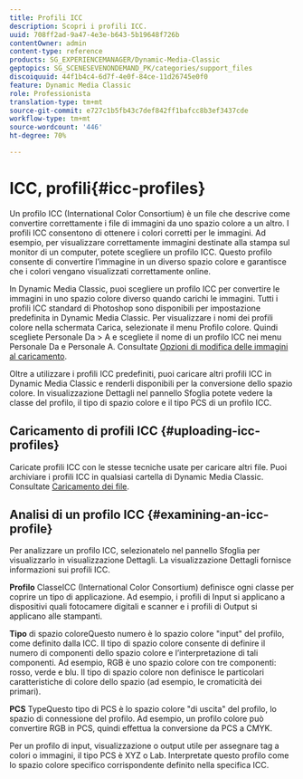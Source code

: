 ```yaml
---
title: Profili ICC
description: Scopri i profili ICC.
uuid: 708ff2ad-9a47-4e3e-b643-5b19648f726b
contentOwner: admin
content-type: reference
products: SG_EXPERIENCEMANAGER/Dynamic-Media-Classic
geptopics: SG_SCENESEVENONDEMAND_PK/categories/support_files
discoiquuid: 44f1b4c4-6d7f-4e0f-84ce-11d26745e0f0
feature: Dynamic Media Classic
role: Professionista
translation-type: tm+mt
source-git-commit: e727c1b5fb43c7def842ff1bafcc8b3ef3437cde
workflow-type: tm+mt
source-wordcount: '446'
ht-degree: 70%

---
```



# ICC, profili{#icc-profiles}

Un profilo ICC (International Color Consortium) è un file che descrive come convertire correttamente i file di immagini da uno spazio colore a un altro. I profili ICC consentono di ottenere i colori corretti per le immagini. Ad esempio, per visualizzare correttamente immagini destinate alla stampa sul monitor di un computer, potete scegliere un profilo ICC. Questo profilo consente di convertire l’immagine in un diverso spazio colore e garantisce che i colori vengano visualizzati correttamente online.

In Dynamic Media Classic, puoi scegliere un profilo ICC per convertire le immagini in uno spazio colore diverso quando carichi le immagini. Tutti i profili ICC standard di Photoshop sono disponibili per impostazione predefinita in Dynamic Media Classic. Per visualizzare i nomi dei profili colore nella schermata Carica, selezionate il menu Profilo colore. Quindi scegliete Personale Da > A e scegliete il nome di un profilo ICC nei menu Personale Da e Personale A. Consultate [Opzioni di modifica delle immagini al caricamento](image-editing-options-upload.md#image-editing-options-at-upload).

Oltre a utilizzare i profili ICC predefiniti, puoi caricare altri profili ICC in Dynamic Media Classic e renderli disponibili per la conversione dello spazio colore. In visualizzazione Dettagli nel pannello Sfoglia potete vedere la classe del profilo, il tipo di spazio colore e il tipo PCS di un profilo ICC.

## Caricamento di profili ICC  {#uploading-icc-profiles}

Caricate profili ICC con le stesse tecniche usate per caricare altri file. Puoi archiviare i profili ICC in qualsiasi cartella di Dynamic Media Classic. Consultate [Caricamento dei file](uploading-files.md#uploading_your_files).

## Analisi di un profilo ICC  {#examining-an-icc-profile}

Per analizzare un profilo ICC, selezionatelo nel pannello Sfoglia per visualizzarlo in visualizzazione Dettagli. La visualizzazione Dettagli fornisce informazioni sui profili ICC.

**Profilo** ClasseICC (International Color Consortium) definisce ogni classe per coprire un tipo di applicazione. Ad esempio, i profili di Input si applicano a dispositivi quali fotocamere digitali e scanner e i profili di Output si applicano alle stampanti.

**Tipo** di spazio coloreQuesto numero è lo spazio colore &quot;input&quot; del profilo, come definito dalla ICC. Il tipo di spazio colore consente di definire il numero di componenti dello spazio colore e l’interpretazione di tali componenti. Ad esempio, RGB è uno spazio colore con tre componenti: rosso, verde e blu. Il tipo di spazio colore non definisce le particolari caratteristiche di colore dello spazio (ad esempio, le cromaticità dei primari).

**PCS** TypeQuesto tipo di PCS è lo spazio colore &quot;di uscita&quot; del profilo, lo spazio di connessione del profilo. Ad esempio, un profilo colore può convertire RGB in PCS, quindi effettua la conversione da PCS a CMYK.

Per un profilo di input, visualizzazione o output utile per assegnare tag a colori o immagini, il tipo PCS è XYZ o Lab. Interpretate questo profilo come lo spazio colore specifico corrispondente definito nella specifica ICC.
